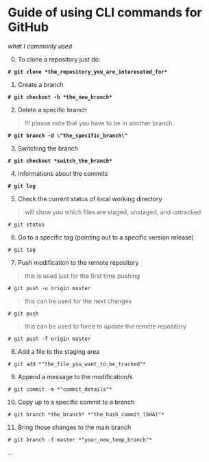 # Guide of using CLI commands for GitHub 
*what I commonly used*

0. To clone a repository just do:

**`# git clone *the_repository_you_are_intereseted_for*`**

1. Create a branch

**`# git checkout -b *the_new_branch*`**

2. Delete a specific branch
> !!! please note that you have to be in another branch.

**`# git branch -d \"the_specific_branch\"`**

3. Switching the branch

**`# git checkout *switch_the_branch*`**

4. Informations about the commits

**`# git log`**

5. Check the current status of local working directory 
> will show you which files are staged, unstaged, and untracked

`# git status`

6. Go to a specific tag (pointing out to a specific version release)

`# git tag`

7. Push modification to the remote repository 
> this is used just for the first time pushing

`# git push -u origin master`

> this can be used for the next changes

`# git push`

> this can be used to force to update the remote repository

`# git push -f origin master `

8. Add a file to the staging area

`# git add *"the_file_you_want_to_be_tracked"*`

9. Append a message to the modification/s

`# git commit -m *"commit_details"*`

10. Copy up to a specific commit to a branch

`# git branch *the_branch* *"the_hash_commit_(SHA)"* `

11. Bring those changes to the main branch

`# git branch -f master *"your_new_temp_branch"* `

...
